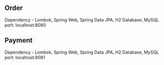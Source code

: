 Order 
-----
Dependency - Lombok, Spring Web, Spring Data JPA, H2 Database, MySQL
port: localhost:8080

Payment
--------
Dependency - Lombok, Spring Web, Spring Data JPA, H2 Database, MySQL
port: localhost:8081

